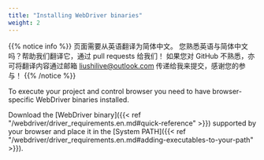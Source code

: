 ```yaml
---
title: "Installing WebDriver binaries"
weight: 2
---
```


{{% notice info %}}
<i class="fas fa-language"></i> 页面需要从英语翻译为简体中文。
您熟悉英语与简体中文吗？帮助我们翻译它，通过 pull requests 给我们！
如果您对 GitHub 不熟悉，亦可将翻译内容通过邮箱 <liushilive@outlook.com> 传递给我来提交，感谢您的参与！
{{% /notice %}}

To execute your project and control browser you need to have
browser-specific WebDriver binaries installed.

Download the [WebDriver binary]({{< ref "/webdriver/driver_requirements.en.md#quick-reference" >}})
supported by your browser and place it in the
[System PATH]({{< ref "/webdriver/driver_requirements.en.md#adding-executables-to-your-path" >}}).